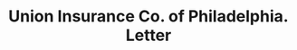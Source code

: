 ---
doi: 10.7916/D8892J1F
date_other: '1890'
date_other_textual: 1890-1899
form: correspondence
genre:
- Letters (correspondence)
name:
- Union Insurance Co. of Philadelphia
object_in_context_url: https://biggert.cul.columbia.edu/items/view/ave_biggert_01448
subject_hierarchical_geographic:
- Philadelphia, Pennsylvania, United States
subject_name:
- Union Insurance Co. of Philadelphia
title: Union Insurance Co. of Philadelphia. Letter
sort_title: Union Insurance Co. of Philadelphia. Letter
call_number: ave_biggert_01448
coordinates:
- 40.00944444444445,-75.13333333333334
pid: ave_biggert_01448
identifiers: ave_biggert_01448
thumbnail: https://derivativo-3.library.columbia.edu/iiif/2/ldpd:344729/full/!256,256/0/native.jpg
permalink: /biggert/ave_biggert_01448/
layout: iiif-image-page
---